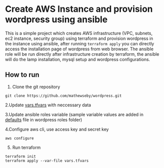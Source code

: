 # Create AWS Instance and provision wordpress using ansible

This is a simple project which creates AWS infrastructure (VPC, subnets, ec2 instance, security group) using terraform 
and provision wordpress in the instance using ansible, after running `terraform apply` you can directly access the installation page of
wordpress from web browser. The ansible role will be run directly after infrastructure creation by terraform, the ansible will do the lamp installation, 
mysql setup and wordpress configurations.

## How to run

1. Clone the git repository

``
git clone https://github.com/mathewseby/wordpress.git
``

2.Update [vars.tfvars](./vars.tfvars) with neccessary data

3.Update ansible roles variable (sample variable values are added in [defaults](./playbooks/roles/wordpress/defaults/main.yml) file in wordpress roles folder)

4.Configure aws cli, use access key and secret key 
```
aws configure
```
5. Run terraform

```
terraform init
terraform apply --var-file vars.tfvars
```
